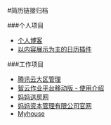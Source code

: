 #简历链接归档

###个人项目
* [个人博客](http:www.sephenry.me "个人博客")
* [以内容展示为主的日历插件](https://github.com/HenryYong/Calendar "日历插件")

###工作项目
* [腾讯云大区管理](http://region-mgmt.test.qcloudapps.com/ "腾讯云")
* [智云作业平台移动版 - 使用介绍](http://mp.weixin.qq.com/s?__biz=MjM5NTcxMTE2Nw==&mid=2653115126&idx=1&sn=ccd4be434179ca5d8f38c3dbca624a6a&chksm=bd23a3268a542a3055831eb19fa16e4e35f8790d35b7eb17933f0d6a83898a415d6c66128731&mpshare=1&scene=1&srcid=1126mWQ2DMh2BKKOBVCIIJtM#rd "ijobs")
* [妈妈送房网](http://m.mmsfang.com "妈妈送房网")
* [妈妈资本管理有限公司官网](http://m.88mmmoney.com "妈妈资本管理有限公司官网")
* [Myhouse](http://www.house114.com.cn/ "Myhouse")
